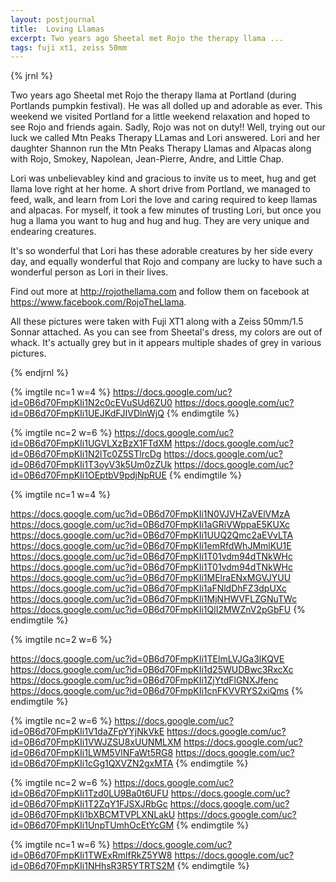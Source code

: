 ```yaml
---
layout: postjournal
title:  Loving Llamas
excerpt: Two years ago Sheetal met Rojo the therapy llama ...
tags: fuji xt1, zeiss 50mm
---
```



{% jrnl %}

Two years ago Sheetal met Rojo the therapy llama at Portland (during
Portlands pumpkin festival). He was all dolled up and adorable as
ever. This weekend we visited Portland  for a little weekend
relaxation and hoped to see Rojo and friends again. Sadly, Rojo was
not on duty!! Well, trying out our luck we called Mtn Peaks Therapy LLamas
and Lori answered. Lori and her daughter Shannon run the Mtn
Peaks Therapy Llamas and Alpacas along with Rojo, Smokey, Napolean,
Jean-Pierre,  Andre, and Little Chap. 

Lori was unbelievabley kind and gracious to invite us to meet, hug and
get llama love right at her home. A short drive from Portland, we
managed to feed, walk, and learn from Lori the love and caring
required to keep llamas and alpacas. For myself, it took a few minutes
of trusting Lori, but once you hug a llama you want to hug and hug and
hug. They are very unique and endearing creatures.


It's so wonderful that Lori has these adorable creatures by her side
every day, and equally wonderful that Rojo and company are lucky to have such a
wonderful person as Lori in their lives.


Find out more at <a href="http://rojothellama.com/">http://rojothellama.com</a>
and follow them on facebook at <a href="https://www.facebook.com/RojoTheLlama">https://www.facebook.com/RojoTheLlama</a>.


All these pictures were taken with  Fuji XT1 along with a Zeiss 50mm/1.5 Sonnar attached. As you can see from
Sheetal's dress, my colors are out of whack. It's actually grey but in it appears 
multiple shades of grey in various pictures. 

{% endjrnl %}

{% imgtile nc=1 w=4 %}
https://docs.google.com/uc?id=0B6d70FmpKIi1N2c0cEVuSUd6ZU0 https://docs.google.com/uc?id=0B6d70FmpKIi1UEJKdFJIVDlnWjQ 
{% endimgtile %}

{% imgtile nc=2 w=6 %}
https://docs.google.com/uc?id=0B6d70FmpKIi1UGVLXzBzX1FTdXM https://docs.google.com/uc?id=0B6d70FmpKIi1N2lTc0Z5STlrcDg 
https://docs.google.com/uc?id=0B6d70FmpKIi1T3oyV3k5Um0zZUk https://docs.google.com/uc?id=0B6d70FmpKIi1OEptbV9pdjNpRUE 
{% endimgtile %}


{% imgtile nc=1 w=4 %}

https://docs.google.com/uc?id=0B6d70FmpKIi1N0VJVHZaVElVMzA https://docs.google.com/uc?id=0B6d70FmpKIi1aGRiVWppaE5KUXc 
https://docs.google.com/uc?id=0B6d70FmpKIi1UUQ2Qmc2aEVvLTA https://docs.google.com/uc?id=0B6d70FmpKIi1emRfdWhJMmlKU1E 
https://docs.google.com/uc?id=0B6d70FmpKIi1T01vdm94dTNkWHc https://docs.google.com/uc?id=0B6d70FmpKIi1T01vdm94dTNkWHc 
https://docs.google.com/uc?id=0B6d70FmpKIi1MElraENxMGVJYUU https://docs.google.com/uc?id=0B6d70FmpKIi1aFNldDhFZ3dpUXc 
https://docs.google.com/uc?id=0B6d70FmpKIi1MjNHWVFLZGNuTWc https://docs.google.com/uc?id=0B6d70FmpKIi1QlI2MWZnV2pGbFU 
{% endimgtile %}


{% imgtile nc=2 w=6 %}

https://docs.google.com/uc?id=0B6d70FmpKIi1TElmLVJGa3lKQVE https://docs.google.com/uc?id=0B6d70FmpKIi1d25WUDBwc3RxcXc 
https://docs.google.com/uc?id=0B6d70FmpKIi1ZjYtdFlGNXJfenc https://docs.google.com/uc?id=0B6d70FmpKIi1cnFKVVRYS2xiQms 
{% endimgtile %}

{% imgtile nc=2 w=6 %}
https://docs.google.com/uc?id=0B6d70FmpKIi1V1daZFpYYjNkVkE https://docs.google.com/uc?id=0B6d70FmpKIi1VWJZSU8xUUNMLXM 
https://docs.google.com/uc?id=0B6d70FmpKIi1LWM5VlNFaWt5RG8 https://docs.google.com/uc?id=0B6d70FmpKIi1cGg1QXVZN2gxMTA 
{% endimgtile %}

{% imgtile nc=2 w=6 %}
https://docs.google.com/uc?id=0B6d70FmpKIi1Tzd0LU9Ba0t6UFU https://docs.google.com/uc?id=0B6d70FmpKIi1T2ZqY1FJSXJRbGc 
https://docs.google.com/uc?id=0B6d70FmpKIi1bXBCMTVPLXNLakU https://docs.google.com/uc?id=0B6d70FmpKIi1UnpTUmhOcEtYcGM 
{% endimgtile %}

{% imgtile nc=1 w=6 %}
https://docs.google.com/uc?id=0B6d70FmpKIi1TWExRmlfRkZ5YW8 https://docs.google.com/uc?id=0B6d70FmpKIi1NHhsR3R5YTRTS2M 
{% endimgtile %}






<!-- Ends op most -->
